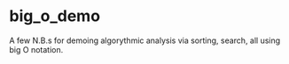 # big_o_demo
A few N.B.s for demoing algorythmic analysis via sorting, search, all using big O notation.
